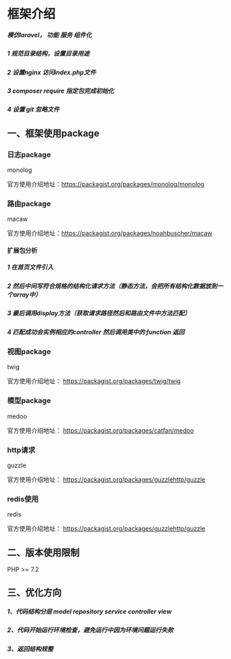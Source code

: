 # 框架介绍
##### 模仿laravel， 功能 服务 组件化
##### 1 规范目录结构，设置目录用途
##### 2 设置nginx 访问index.php文件
##### 3 composer require 指定包完成初始化
##### 4 设置 git 忽略文件

## 一、框架使用package

### 日志package
monolog

官方使用介绍地址：https://packagist.org/packages/monolog/monolog

### 路由package
macaw

官方使用介绍地址：https://packagist.org/packages/noahbuscher/macaw

#### 扩展包分析
##### 1 在首页文件引入 
##### 2 然后中间写符合规格的结构化请求方法（静态方法，会把所有结构化数据放到一个array中）
##### 3 最后调用display方法（获取请求路径然后和路由文件中方法匹配）
##### 4 匹配成功会实例相应的controller 然后调用类中的 function 返回

### 视图package
twig

官方使用介绍地址： https://packagist.org/packages/twig/twig

### 模型package
medoo

官方使用介绍地址： https://packagist.org/packages/catfan/medoo

### http请求
guzzle

官方使用介绍地址： https://packagist.org/packages/guzzlehttp/guzzle

### redis使用
redis

官方使用介绍地址： https://packagist.org/packages/guzzlehttp/guzzle

## 二、版本使用限制
PHP >= 7.2

## 三、优化方向

##### 1、代码结构分层 model repository service controller view 
##### 2、代码开始运行环境检查，避免运行中因为环境问题运行失败
##### 3、返回结构规整
